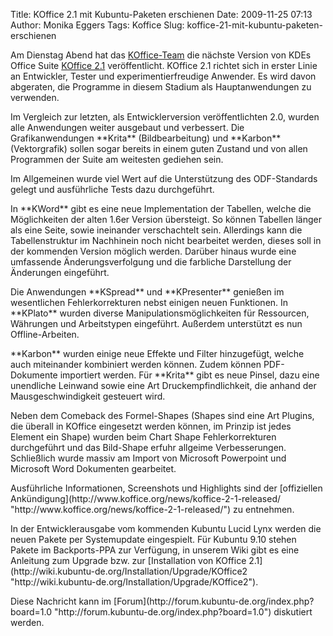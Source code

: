 Title: KOffice 2.1 mit Kubuntu-Paketen erschienen
Date: 2009-11-25 07:13
Author: Monika Eggers
Tags: Koffice
Slug: koffice-21-mit-kubuntu-paketen-erschienen

Am Dienstag Abend hat das
[KOffice-Team](http://www.koffice.org "http://www.koffice.org") die
nächste Version von KDEs Office Suite [KOffice
2.1](http://www.koffice.org/news/koffice-2-1-released/ "http://www.koffice.org/news/koffice-2-1-released/")
veröffentlicht. KOffice 2.1 richtet sich in erster Linie an Entwickler,
Tester und experimentierfreudige Anwender. Es wird davon abgeraten, die
Programme in diesem Stadium als Hauptanwendungen zu verwenden.

</p>
Im Vergleich zur letzten, als Entwicklerversion veröffentlichten 2.0,
wurden alle Anwendungen weiter ausgebaut und verbessert. Die
Grafikanwendungen **Krita** (Bildbearbeitung) und **Karbon**
(Vektorgrafik) sollen sogar bereits in einem guten Zustand und von allen
Programmen der Suite am weitesten gediehen sein.

</p>
<!--break--><!--break-->

Im Allgemeinen wurde viel Wert auf die Unterstützung des ODF-Standards
gelegt und ausführliche Tests dazu durchgeführt.

</p>
In **KWord** gibt es eine neue Implementation der Tabellen, welche die
Möglichkeiten der alten 1.6er Version übersteigt. So können Tabellen
länger als eine Seite, sowie ineinander verschachtelt sein. Allerdings
kann die Tabellenstruktur im Nachhinein noch nicht bearbeitet werden,
dieses soll in der kommenden Version möglich werden. Darüber hinaus
wurde eine umfassende Änderungsverfolgung und die farbliche Darstellung
der Änderungen eingeführt.

</p>
Die Anwendungen **KSpread** und **KPresenter** genießen im wesentlichen
Fehlerkorrekturen nebst einigen neuen Funktionen. In **KPlato** wurden
diverse Manipulationsmöglichkeiten für Ressourcen, Währungen und
Arbeitstypen eingeführt. Außerdem unterstützt es nun Offline-Arbeiten.

</p>
**Karbon** wurden einige neue Effekte und Filter hinzugefügt, welche
auch miteinander kombiniert werden können. Zudem können PDF-Dokumente
importiert werden. Für **Krita** gibt es neue Pinsel, dazu eine
unendliche Leinwand sowie eine Art Druckempfindlichkeit, die anhand der
Mausgeschwindigkeit gesteuert wird.

</p>
Neben dem Comeback des Formel-Shapes (Shapes sind eine Art Plugins, die
überall in KOffice eingesetzt werden können, im Prinzip ist jedes
Element ein Shape) wurden beim Chart Shape Fehlerkorrekturen
durchgeführt und das Bild-Shape erfuhr allgeime Verbesserungen.
Schließlich wurde massiv am Import von Microsoft Powerpoint und
Microsoft Word Dokumenten gearbeitet.

</p>
Ausführliche Informationen, Screenshots und Highlights sind der
[offiziellen
Ankündigung](http://www.koffice.org/news/koffice-2-1-released/ "http://www.koffice.org/news/koffice-2-1-released/")
zu entnehmen.

</p>
In der Entwicklerausgabe vom kommenden Kubuntu Lucid Lynx werden die
neuen Pakete per Systemupdate eingespielt. Für Kubuntu 9.10 stehen
Pakete im Backports-PPA zur Verfügung, in unserem Wiki gibt es eine
Anleitung zum Upgrade bzw. zur [Installation von KOffice
2.1](http://wiki.kubuntu-de.org/Installation/Upgrade/KOffice2 "http://wiki.kubuntu-de.org/Installation/Upgrade/KOffice2").

</p>
Diese Nachricht kann im
[Forum](http://forum.kubuntu-de.org/index.php?board=1.0 "http://forum.kubuntu-de.org/index.php?board=1.0")
diskutiert werden.

</p>

